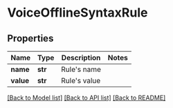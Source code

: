 # VoiceOfflineSyntaxRule

## Properties
Name | Type | Description | Notes
------------ | ------------- | ------------- | -------------
**name** | **str** | Rule&#39;s name | 
**value** | **str** | Rule&#39;s value | 

[[Back to Model list]](../README.md#documentation-for-models) [[Back to API list]](../README.md#documentation-for-api-endpoints) [[Back to README]](../README.md)


